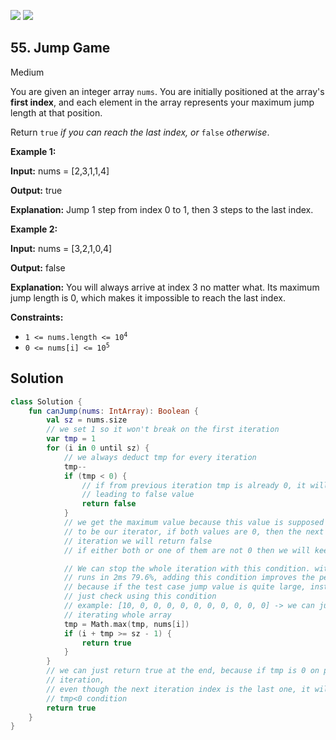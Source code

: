 [![](https://img.shields.io/github/stars/LeetCode-Top-Interview-150/LeetCode-Top-Interview-150?label=Stars&style=flat-square)](https://github.com/LeetCode-Top-Interview-150/LeetCode-Top-Interview-150)
[![](https://img.shields.io/github/forks/LeetCode-Top-Interview-150/LeetCode-Top-Interview-150?label=Fork%20me%20on%20GitHub%20&style=flat-square)](https://github.com/LeetCode-Top-Interview-150/LeetCode-Top-Interview-150/fork)

## 55\. Jump Game

Medium

You are given an integer array `nums`. You are initially positioned at the array's **first index**, and each element in the array represents your maximum jump length at that position.

Return `true` _if you can reach the last index, or_ `false` _otherwise_.

**Example 1:**

**Input:** nums = [2,3,1,1,4]

**Output:** true

**Explanation:** Jump 1 step from index 0 to 1, then 3 steps to the last index.

**Example 2:**

**Input:** nums = [3,2,1,0,4]

**Output:** false

**Explanation:** You will always arrive at index 3 no matter what. Its maximum jump length is 0, which makes it impossible to reach the last index.

**Constraints:**

*   <code>1 <= nums.length <= 10<sup>4</sup></code>
*   <code>0 <= nums[i] <= 10<sup>5</sup></code>

## Solution

```kotlin
class Solution {
    fun canJump(nums: IntArray): Boolean {
        val sz = nums.size
        // we set 1 so it won't break on the first iteration
        var tmp = 1
        for (i in 0 until sz) {
            // we always deduct tmp for every iteration
            tmp--
            if (tmp < 0) {
                // if from previous iteration tmp is already 0, it will be <0 here
                // leading to false value
                return false
            }
            // we get the maximum value because this value is supposed
            // to be our iterator, if both values are 0, then the next
            // iteration we will return false
            // if either both or one of them are not 0 then we will keep doing this and check.

            // We can stop the whole iteration with this condition. without this condition the code
            // runs in 2ms 79.6%, adding this condition improves the performance into 1ms 100%
            // because if the test case jump value is quite large, instead of just iterate, we can
            // just check using this condition
            // example: [10, 0, 0, 0, 0, 0, 0, 0, 0, 0, 0] -> we can just jump to the end without
            // iterating whole array
            tmp = Math.max(tmp, nums[i])
            if (i + tmp >= sz - 1) {
                return true
            }
        }
        // we can just return true at the end, because if tmp is 0 on previous
        // iteration,
        // even though the next iteration index is the last one, it will return false under the
        // tmp<0 condition
        return true
    }
}
```
